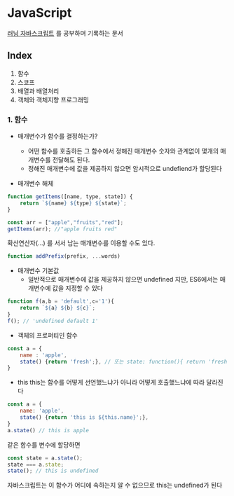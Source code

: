 # JavaScript

[러닝 자바스크립트](http://www.hanbit.co.kr/store/books/look.php?p_code=B2328850940) 를 공부하며 기록하는 문서

## Index
1. 함수
2. 스코프
3. 배열과 배열처리
4. 객체와 객체지향 프로그래밍


### 1. 함수

* 매개변수가 함수를 결정하는가?
    * 어떤 함수를 호출하든 그 함수에서 정해진 매개변수 숫자와 관계없이 몇개의 매개변수를 전달해도 된다.
    * 정해진 매개변수에 값을 제공하지 않으면 암시적으로 undefiend가 할당된다

* 매개변수 해체
~~~javascript
function getItems([name, type, state]) {
    return `${name} ${type} ${state}`;
}

const arr = ["apple","fruits","red"];
getItems(arr); //"apple fruits red"
~~~
확산연산자(...) 를 서서 남는 매개변수를 이용할 수도 있다.
~~~javascript
function addPrefix(prefix, ...words)
~~~

* 매개변수 기본값
    * 일반적으로 매개변수에 값을 제공하지 않으면 undefined 지만, ES6에서는 매개변수에 값을 지정할 수 있다
~~~javascript
function f(a,b = 'default',c='1'){
    return `${a} ${b} ${c}`;
}
f(); // 'undefined default 1'
~~~

* 객체의 프로퍼티인 함수
~~~javascript
const a = {
    name : 'apple',
    state() {return 'fresh';}, // 또는 state: function(){ return 'fresh'} 이렇게 할 수 있다.
}
~~~

* this
this는 함수를 어떻게 선언했느냐가 아니라 어떻게 호출했느냐에 따라 달라진다
~~~javascript
const a = {
    name: 'apple',
    state() {return 'this is ${this.name}';},
}
a.state() // this is apple
~~~
같은 함수를 변수에 할당하면
~~~javascript
const state = a.state();
state === a.state;
state(); // this is undefined
~~~
자바스크립트는 이 함수가 어디에 속하는지 알 수 없으므로 this는 undefined가 된다
